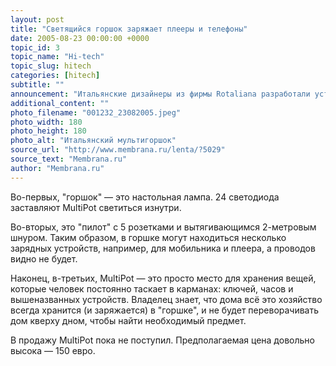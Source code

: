 ```yaml
---
layout: post
title: "Светящийся горшок заряжает плееры и телефоны"
date: 2005-08-23 00:00:00 +0000
topic_id: 3
topic_name: "Hi-tech"
topic_slug: hitech
categories: [hitech]
subtitle: ""
announcement: "Итальянские дизайнеры из фирмы Rotaliana разработали устройство под названием \"Мультигоршок\" (MultiPot), которое сочетает в себе несколько полезных функций."
additional_content: ""
photo_filename: "001232_23082005.jpeg"
photo_width: 180
photo_height: 180
photo_alt: "Итальянский мультигоршок"
source_url: "http://www.membrana.ru/lenta/?5029"
source_text: "Membrana.ru"
author: "Membrana.ru"
---
```

Во-первых, "горшок" — это настольная лампа. 24 светодиода заставляют MultiPot светиться изнутри.

Во-вторых, это "пилот" с 5 розетками и вытягивающимся 2-метровым шнуром. Таким образом, в горшке могут находиться несколько зарядных устройств, например, для мобильника и плеера, а проводов видно не будет.

Наконец, в-третьих, MultiPot — это просто место для хранения вещей, которые человек постоянно таскает в карманах: ключей, часов и вышеназванных устройств. Владелец знает, что дома всё это хозяйство всегда хранится (и заряжается) в "горшке", и не будет переворачивать дом кверху дном, чтобы найти необходимый предмет.

В продажу MultiPot пока не поступил. Предполагаемая цена довольно высока — 150 евро.
